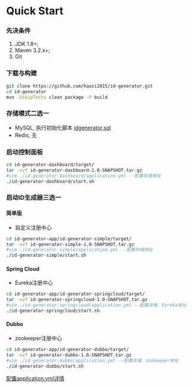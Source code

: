 # Quick Start
### 先决条件
1. JDK 1.8+;
2. Maven 3.2.x+;
3. Git

### 下载与构建
```bash
git clone https://github.com/haozi2015/id-generator.git
cd id-generator
mvn -DskipTests clean package -P build
```
### 存储模式二选一
+ MySQL, 执行初始化脚本 [idgenerator.sql](./mysql/idgenerator.sql)
+ Redis, 无

### 启动控制面板
```bash
cd id-generator-dashboard/target/
tar -xvf id-generator-dashboard-1.0-SNAPSHOT.tar.gz
#vim ./id-generator-dashboard/application.yml --配置存储地址
./id-generator-dashboard/start.sh
```
### 启动ID生成器三选一
#### 简单版
+ 自定义注册中心

```bash
cd id-generator-app/id-generator-simple/target/
tar -xvf id-generator-simple-1.0-SNAPSHOT.tar.gz
#vim ./id-generator-simple/application.yml --配置存储地址
./id-generator-simple/start.sh
```

#### Spring Cloud
+ Eureka注册中心

```bash
cd id-generator-app/id-generator-springcloud/target/
tar -xvf id-generator-springcloud-1.0-SNAPSHOT.tar.gz
#vim ./id-generator-springcloud/application.yml --配置存储、Eureka地址
./id-generator-springcloud/start.sh
```

#### Dubbo
+ zookeeper注册中心

```bash
cd id-generator-app/id-generator-dubbo/target/
tar -xvf id-generator-dubbo-1.0-SNAPSHOT.tar.gz
#vim ./id-generator-dubbo/application.yml --配置存储、zookeeper地址
./id-generator-dubbo/start.sh
```

[配置application.yml详情](config.md)